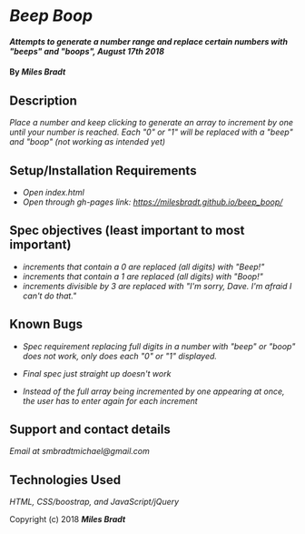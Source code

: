 # _Beep Boop_

#### _Attempts to generate a number range and replace certain numbers with "beeps" and "boops", August 17th 2018_

#### By _**Miles Bradt**_

## Description

_Place a number and keep clicking to generate an array to increment by one until your number is reached. Each "0" or "1" will be replaced with a "beep" and "boop" (not working as intended yet)_

## Setup/Installation Requirements

* _Open index.html_
* _Open through gh-pages link: https://milesbradt.github.io/beep_boop/_

## Spec objectives (least important to most important)

* _increments that contain a 0 are replaced (all digits) with "Beep!"_
* _increments that contain a 1 are replaced (all digits) with "Boop!"_
* _increments divisible by 3 are replaced with "I'm sorry, Dave. I'm afraid I can't do that."_

## Known Bugs

* _Spec requirement replacing full digits in a number with "beep" or "boop" does not work, only does each "0" or "1" displayed._

* _Final spec just straight up doesn't work_

* _Instead of the full array being incremented by one appearing at once, the user has to enter again for each increment_

## Support and contact details

_Email at smbradtmichael@gmail.com_

## Technologies Used

_HTML, CSS/boostrap, and JavaScript/jQuery_


Copyright (c) 2018 **_Miles Bradt_**
